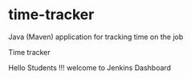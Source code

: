 # time-tracker
Java (Maven) application for tracking time on the job

Time tracker

Hello Students !!!  welcome to Jenkins Dashboard
